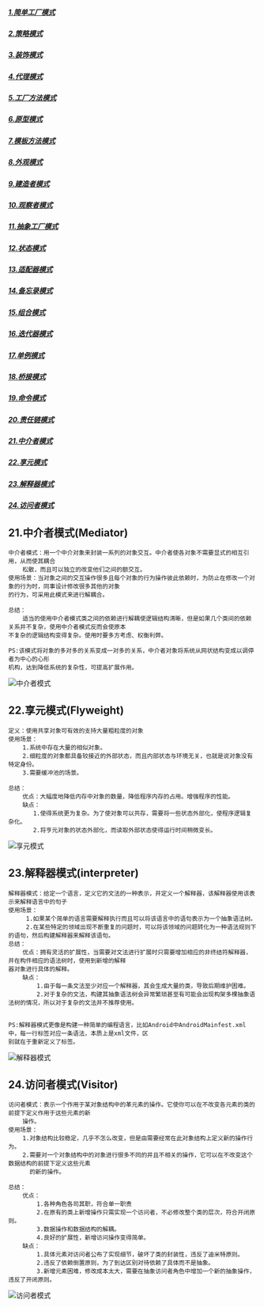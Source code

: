 ##### [1.简单工厂模式](https://github.com/huangruqi88/DesighModeSample/blob/master/pattern1.md)
##### [2.策略模式](https://github.com/huangruqi88/DesighModeSample/blob/master/pattern1.md)
##### [3.装饰模式](https://github.com/huangruqi88/DesighModeSample/blob/master/pattern1.md)
##### [4.代理模式](https://github.com/huangruqi88/DesighModeSample/blob/master/pattern1.md)

##### [5.工厂方法模式](https://github.com/huangruqi88/DesighModeSample/blob/master/pattern2.md)
##### [6.原型模式](https://github.com/huangruqi88/DesighModeSample/blob/master/pattern2.md)
##### [7.模板方法模式](https://github.com/huangruqi88/DesighModeSample/blob/master/pattern2.md)
##### [8.外观模式](https://github.com/huangruqi88/DesighModeSample/blob/master/pattern2.md)

##### [9.建造者模式](https://github.com/huangruqi88/DesighModeSample/blob/master/pattern3.md)
##### [10.观察者模式](https://github.com/huangruqi88/DesighModeSample/blob/master/pattern3.md)
##### [11.抽象工厂模式](https://github.com/huangruqi88/DesighModeSample/blob/master/pattern3.md)
##### [12.状态模式](https://github.com/huangruqi88/DesighModeSample/blob/master/pattern3.md)

##### [13.适配器模式](https://github.com/huangruqi88/DesighModeSample/blob/master/pattern4.md)
##### [14.备忘录模式](https://github.com/huangruqi88/DesighModeSample/blob/master/pattern4.md)
##### [15.组合模式](https://github.com/huangruqi88/DesighModeSample/blob/master/pattern4.md)
##### [16.迭代器模式](https://github.com/huangruqi88/DesighModeSample/blob/master/pattern4.md)

##### [17.单例模式](https://github.com/huangruqi88/DesighModeSample/blob/master/pattern5.md)
##### [18.桥接模式](https://github.com/huangruqi88/DesighModeSample/blob/master/pattern5.md)
##### [19.命令模式](https://github.com/huangruqi88/DesighModeSample/blob/master/pattern5.md)
##### [20.责任链模式](https://github.com/huangruqi88/DesighModeSample/blob/master/pattern5.md)

##### [21.中介者模式](#21.中介者模式)
##### [22.享元模式](#22.享元模式)
##### [23.解释器模式](#23.解释器模式)
##### [24.访问者模式](#24.访问者模式)

<div id="21.中介者模式"></div>

## 21.中介者模式(Mediator)
	中介者模式：用一个中介对象来封装一系列的对象交互。中介者使各对象不需要显式的相互引用，从而使其耦合
	    松散，而且可以独立的改变他们之间的额交互。	
	使用场景：当对象之间的交互操作很多且每个对象的行为操作彼此依赖时，为防止在修改一个对象的行为时，同事设计修改很多其他的对象
	的行为，可采用此模式来进行解耦合。
	
	总结：
	    适当的使用中介者模式类之间的依赖进行解耦使逻辑结构清晰，但是如果几个类间的依赖关系并不复杂，使用中介者模式反而会使原本
	不复杂的逻辑结构变得复杂。使用时要多方考虑、权衡利弊。

	PS:该模式将对象的多对多的关系变成一对多的关系，中介者对象将系统从网状结构变成以调停者为中心的心形
	机构，达到降低系统的复杂性，可提高扩展作用。

![中介者模式](https://i.imgur.com/j9zvuhv.png)

<div id="22.享元模式"></div>

## 22.享元模式(Flyweight)
	定义：使用共享对象可有效的支持大量粗粒度的对象
	使用场景：
	    1.系统中存在大量的相似对象。
	    2.细粒度的对象都具备较接近的外部状态，而且内部状态与环境无关，也就是说对象没有特定身份。
	    3.需要缓冲池的场景。
	
	总结：
	    优点：大幅度地降低内存中对象的数量，降低程序内存的占用。增强程序的性能。
	    缺点：
	       1.使得系统更为复杂。为了使对象可以共存，需要将一些状态外部化，使程序逻辑复杂化。	
	       2.将亨元对象的状态外部化，而读取外部状态使得运行时间稍微变长。


![享元模式](https://i.imgur.com/xZI9tq3.png)

<div id="23.解释器模式"></div>

## 23.解释器模式(interpreter)
	解释器模式：给定一个语言，定义它的文法的一种表示，并定义一个解释器，该解释器使用该表示来解释语言中的句子
	使用场景：
	     1.如果某个简单的语言需要解释执行而且可以将该语言中的语句表示为一个抽象语法树。
	     2.在某些特定的领域出现不断重复的问题时，可以将该领域的问题转化为一种语法规则下的语句，然后构建解释器来解释该语句。
	总结：
	    优点：拥有灵活的扩展性，当需要对文法进行扩展时只需要增加相应的非终结符解释器，并在构件相应的语法树时，使用到新增的解释
	器对象进行具体的解释。
	    缺点：
	        1.由于每一条文法至少对应一个解释器，其会生成大量的类，导致后期维护困难。
	        2.对于复杂的文法，构建其抽象语法树会异常繁琐甚至有可能会出现构架多棵抽象语法树的情况，所以对于复杂的文法并不推荐使用。


	PS:解释器模式更像是构建一种简单的编程语言，比如Android中AndroidMainfest.xml中，每一行标签对应一条语法，本质上是xml文件，区
	别就在于重新定义了标签。

![解释器模式](https://i.imgur.com/aGAJvWS.png)
	
<div id="24.访问者模式"></div>

## 24.访问者模式(Visitor)
	访问者模式：表示一个作用于某对象结构中的革元素的操作。它使你可以在不改变各元素的类的前提下定义作用于这些元素的新
		操作。
	使用场景：
	    1.对象结构比较稳定，几乎不怎么改变，但是由需要经常在此对象结构上定义新的操作行为。
	    2.需要对一个对象结构中的对象进行很多不同的并且不相关的操作，它可以在不改变这个数据结构的前提下定义这些元素
	      的新的操作。
	
	总结：
	    优点：
	        1.各种角色各司其职，符合单一职责
	        2.在原有的类上新增操作只需实现一个访问者，不必修改整个类的层次，符合开闭原则。
	        3.数据操作和数据结构的解耦。
	        4.良好的扩展性，新增访问操作变得简单。
	    缺点：
	        1.具体元素对访问者公布了实现细节，破坏了类的封装性，违反了迪米特原则。
	        2.违反了依赖倒置原则，为了到达区别对待依赖了具体而不是抽象。
	        3.新增元素困难，修改成本太大，需要在抽象访问者角色中增加一个新的抽象操作，违反了开闭原则。

	
![访问者模式](https://i.imgur.com/zrshYAc.png)
